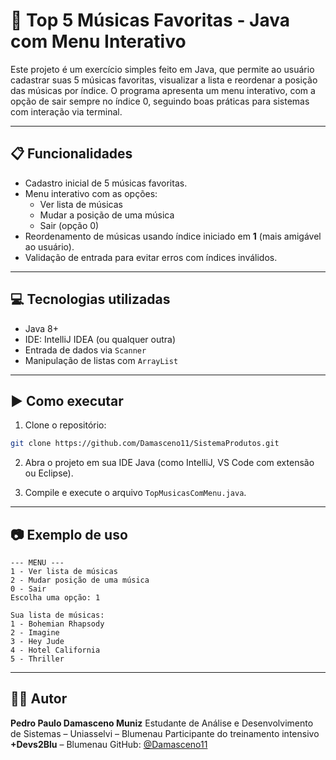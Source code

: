 # 🎵 Top 5 Músicas Favoritas - Java com Menu Interativo

Este projeto é um exercício simples feito em Java, que permite ao usuário cadastrar suas 5 músicas favoritas, visualizar a lista e reordenar a posição das músicas por índice. O programa apresenta um menu interativo, com a opção de sair sempre no índice 0, seguindo boas práticas para sistemas com interação via terminal.

---

## 📋 Funcionalidades

- Cadastro inicial de 5 músicas favoritas.
- Menu interativo com as opções:
  - Ver lista de músicas
  - Mudar a posição de uma música
  - Sair (opção 0)
- Reordenamento de músicas usando índice iniciado em **1** (mais amigável ao usuário).
- Validação de entrada para evitar erros com índices inválidos.

---

## 💻 Tecnologias utilizadas

- Java 8+
- IDE: IntelliJ IDEA (ou qualquer outra)
- Entrada de dados via `Scanner`
- Manipulação de listas com `ArrayList`

---

## ▶️ Como executar

1. Clone o repositório:

```bash
git clone https://github.com/Damasceno11/SistemaProdutos.git
````

2. Abra o projeto em sua IDE Java (como IntelliJ, VS Code com extensão ou Eclipse).

3. Compile e execute o arquivo `TopMusicasComMenu.java`.

---

## 📷 Exemplo de uso

```
--- MENU ---
1 - Ver lista de músicas
2 - Mudar posição de uma música
0 - Sair
Escolha uma opção: 1

Sua lista de músicas:
1 - Bohemian Rhapsody
2 - Imagine
3 - Hey Jude
4 - Hotel California
5 - Thriller
```

---

## 👨‍💻 Autor

**Pedro Paulo Damasceno Muniz**
Estudante de Análise e Desenvolvimento de Sistemas – Uniasselvi – Blumenau
Participante do treinamento intensivo **+Devs2Blu** – Blumenau
GitHub: [@Damasceno11](https://github.com/Damasceno11)

